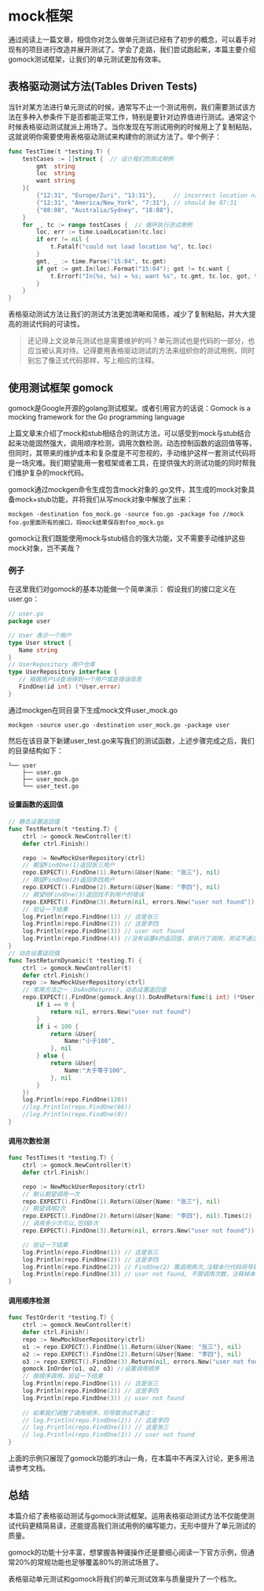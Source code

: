 # mock框架

通过阅读上一篇文章，相信你对怎么做单元测试已经有了初步的概念，可以着手对现有的项目进行改造并展开测试了。学会了走路，我们尝试跑起来，本篇主要介绍gomock测试框架，让我们的单元测试更加有效率。

## 表格驱动测试方法(Tables Driven Tests)

当针对某方法进行单元测试的时候，通常写不止一个测试用例，我们需要测试该方法在多种入参条件下是否都能正常工作，特别是要针对边界值进行测试。通常这个时候表格驱动测试就派上用场了。当你发现在写测试用例的时候用上了复制粘贴，这就说明你需要使用表格驱动测试来构建你的测试方法了。举个例子：

```go
func TestTime(t *testing.T) {
    testCases := []struct {  // 设计我们的测试用例
        gmt  string
        loc  string
        want string
    }{
        {"12:31", "Europe/Zuri", "13:31"},     // incorrect location name
        {"12:31", "America/New_York", "7:31"}, // should be 07:31
        {"08:08", "Australia/Sydney", "18:08"},
    }
    for _, tc := range testCases {  // 循环执行测试用例
        loc, err := time.LoadLocation(tc.loc)
        if err != nil {
            t.Fatalf("could not load location %q", tc.loc)
        }
        gmt, _ := time.Parse("15:04", tc.gmt)
        if got := gmt.In(loc).Format("15:04"); got != tc.want {
            t.Errorf("In(%s, %s) = %s; want %s", tc.gmt, tc.loc, got, tc.want)
        }
    }
}
```
表格驱动测试方法让我们的测试方法更加清晰和简练，减少了复制粘贴，并大大提高的测试代码的可读性。

> 还记得上文说单元测试也是需要维护的吗？单元测试也是代码的一部分，也应当被认真对待。记得要用表格驱动测试的方法来组织你的测试用例，同时别忘了像正式代码那样，写上相应的注释。

## 使用测试框架 gomock

gomock是Google开源的golang测试框架。或者引用官方的话说：Gomock is a mocking framework for the Go programming language

上篇文章末介绍了mock和stub相结合的测试方法，可以感受到mock与stub结合起来功能固然强大，调用顺序检测，调用次数检测，动态控制函数的返回值等等，但同时，其带来的维护成本和复杂度是不可忽视的，手动维护这样一套测试代码将是一场灾难。我们期望能用一套框架或者工具，在提供强大的测试功能的同时帮我们维护复杂的mock代码。

gomock通过mockgen命令生成包含mock对象的.go文件，其生成的mock对象具备mock+stub功能，并将我们从写mock对象中解放了出来：

```
mockgen -destination foo_mock.go -source foo.go -package foo //mock foo.go里面所有的接口，将mock结果保存到foo_mock.go
```

gomock让我们既能使用mock与stub结合的强大功能，又不需要手动维护这些mock对象，岂不美哉？

### 例子

在这里我们对gomock的基本功能做一个简单演示： 假设我们的接口定义在user.go：

```go
// user.go
package user

// User 表示一个用户
type User struct {
   Name string
}
// UserRepository 用户仓库
type UserRepository interface {
   // 根据用户id查询得到一个用户或是错误信息
   FindOne(id int) (*User,error)
}
```
通过mockgen在同目录下生成mock文件user_mock.go

```
mockgen -source user.go -destination user_mock.go -package user
```

然后在该目录下新建user_test.go来写我们的测试函数，上述步骤完成之后，我们的目录结构如下：

```
└── user
    ├── user.go
    ├── user_mock.go
    └── user_test.go 
```

#### 设置函数的返回值

```go
// 静态设置返回值
func TestReturn(t *testing.T) {
	ctrl := gomock.NewController(t)
	defer ctrl.Finish()

	repo := NewMockUserRepository(ctrl)
	// 期望FindOne(1)返回张三用户
	repo.EXPECT().FindOne(1).Return(&User{Name: "张三"}, nil)
	// 期望FindOne(2)返回李四用户
	repo.EXPECT().FindOne(2).Return(&User{Name: "李四"}, nil)
	// 期望给FindOne(3)返回找不到用户的错误
	repo.EXPECT().FindOne(3).Return(nil, errors.New("user not found"))
	// 验证一下结果
	log.Println(repo.FindOne(1)) // 这是张三
	log.Println(repo.FindOne(2)) // 这是李四
	log.Println(repo.FindOne(3)) // user not found
	log.Println(repo.FindOne(4)) //没有设置4的返回值，却执行了调用，测试不通过
}
// 动态设置返回值
func TestReturnDynamic(t *testing.T) {
	ctrl := gomock.NewController(t)
	defer ctrl.Finish()
	repo := NewMockUserRepository(ctrl)
	// 常用方法之一：DoAndReturn()，动态设置返回值 
	repo.EXPECT().FindOne(gomock.Any()).DoAndReturn(func(i int) (*User,error) {
		if i == 0 {
			return nil, errors.New("user not found")
		}
		if i < 100 {
			return &User{
				Name:"小于100",
			}, nil
		} else {
			return &User{
				Name:"大于等于100",
			}, nil
		}
	})
	log.Println(repo.FindOne(120))
	//log.Println(repo.FindOne(66))
	//log.Println(repo.FindOne(0))
}
```

#### 调用次数检测

```go
func TestTimes(t *testing.T) {
	ctrl := gomock.NewController(t)
	defer ctrl.Finish()

	repo := NewMockUserRepository(ctrl)
	// 默认期望调用一次
	repo.EXPECT().FindOne(1).Return(&User{Name: "张三"}, nil)
	// 期望调用2次
	repo.EXPECT().FindOne(2).Return(&User{Name: "李四"}, nil).Times(2)
	// 调用多少次可以,包括0次
	repo.EXPECT().FindOne(3).Return(nil, errors.New("user not found")).AnyTimes()

	// 验证一下结果
	log.Println(repo.FindOne(1)) // 这是张三
	log.Println(repo.FindOne(2)) // 这是李四
	log.Println(repo.FindOne(2)) // FindOne(2) 需调用两次,注释本行代码将导致测试不通过
	log.Println(repo.FindOne(3)) // user not found, 不限调用次数，注释掉本行也能通过测试
}
```

#### 调用顺序检测

```go
func TestOrder(t *testing.T) {
	ctrl := gomock.NewController(t)
	defer ctrl.Finish()
	repo := NewMockUserRepository(ctrl)
	o1 := repo.EXPECT().FindOne(1).Return(&User{Name: "张三"}, nil)
	o2 := repo.EXPECT().FindOne(2).Return(&User{Name: "李四"}, nil)
	o3 := repo.EXPECT().FindOne(3).Return(nil, errors.New("user not found"))
	gomock.InOrder(o1, o2, o3) //设置调用顺序
	// 按顺序调用，验证一下结果
	log.Println(repo.FindOne(1)) // 这是张三
	log.Println(repo.FindOne(2)) // 这是李四
	log.Println(repo.FindOne(3)) // user not found
	
	// 如果我们调整了调用顺序，将导致测试不通过：
	// log.Println(repo.FindOne(2)) // 这是李四
	// log.Println(repo.FindOne(1)) // 这是张三
	// log.Println(repo.FindOne(3)) // user not found
}
```

上面的示例只展现了gomock功能的冰山一角，在本篇中不再深入讨论，更多用法请参考文档。

## 总结

本篇介绍了表格驱动测试与gomock测试框架。运用表格驱动测试方法不仅能使测试代码更精简易读，还能提高我们测试用例的编写能力，无形中提升了单元测试的质量。

gomock的功能十分丰富，想掌握各种骚操作还是要细心阅读一下官方示例，但通常20%的常规功能也足够覆盖80%的测试场景了。

表格驱动单元测试和gomock将我们的单元测试效率与质量提升了一个档次。

